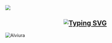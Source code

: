 <img src="https://user-images.githubusercontent.com/74038190/213910845-af37a709-8995-40d6-be59-724526e3c3d7.gif"/>
<h2 align="center">
<a href="https://git.io/typing-svg"><img src="https://readme-typing-svg.demolab.com?font=Roboto&size=38&pause=1000&color=61DAA3FF&center=true&width=1007&height=80&lines=Hello+%F0%9F%91%8B%2C+my+name+is+%E2%88%86LV%C3%8FN;I+Write%2C+Test+and+Deploy+code.;Yes+I'm+a+DevOps+Engineer." alt="Typing SVG" /></a>
</h2>

<p align="left"> <img src="https://komarev.com/ghpvc/?username=Alviura&label=Profile%20views&color=0e75b6&style=flat" alt="Alviura" /> </p>

